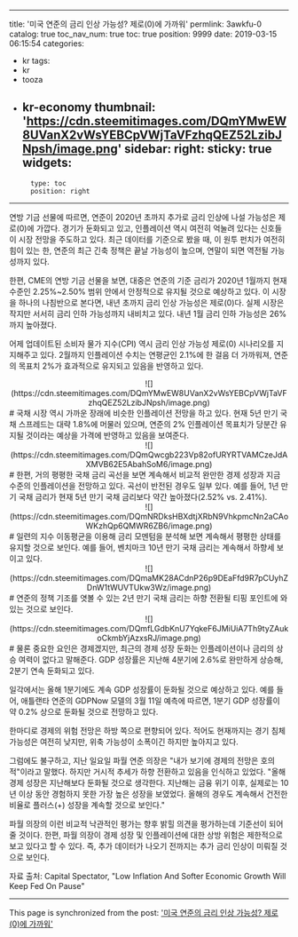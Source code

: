 
---
title: '미국 연준의 금리 인상 가능성? 제로(0)에 가까워'
permlink: 3awkfu-0
catalog: true
toc_nav_num: true
toc: true
position: 9999
date: 2019-03-15 06:15:54
categories:
- kr
tags:
- kr
- tooza
- kr-economy
thumbnail: 'https://cdn.steemitimages.com/DQmYMwEW8UVanX2vWsYEBCpVWjTaVFzhqQEZ52LzibJNpsh/image.png'
sidebar:
    right:
        sticky: true
widgets:
    -
        type: toc
        position: right
---


연방 기금 선물에 따르면, 연준이 2020년 초까지 추가로 금리 인상에 나설 가능성은 제로(0)에 가깝다. 경기가 둔화되고 있고, 인플레이션 역시 여전히 억눌려 있다는 신호들이 시장 전망을 주도하고 있다. 최근 데이터를 기준으로 봤을 때, 이 원투 펀치가 여전히 힘이 있는 한, 연준의 최근 긴축 정책은 끝날 가능성이 높으며, 연말이 되면 역전될 가능성까지 있다. 

한편, CME의 연방 기금 선물을 보면, 대중은 연준의 기준 금리가 2020년 1월까지 현재 수준인 2.25%~2.50% 범위 안에서 안정적으로 유지될 것으로 예상하고 있다. 이 시장을 하나의 나침반으로 본다면, 내년 초까지 금리 인상 가능성은 제로(0)다. 실제 시장은 작지만 서서히 금리 인하 가능성까지 내비치고 있다. 내년 1월 금리 인하 가능성은 26%까지 높아졌다.  

어제 업데이트된 소비자 물가 지수(CPI) 역시 금리 인상 가능성 제로(0) 시나리오를 지지해주고 있다. 2월까지 인플레이션 수치는 연평균인 2.1%에 한 걸음 더 가까워져, 연준의 목표치 2%가 효과적으로 유지되고 있음을 반영하고 있다. 

<center>
![](https://cdn.steemitimages.com/DQmYMwEW8UVanX2vWsYEBCpVWjTaVFzhqQEZ52LzibJNpsh/image.png)
</center>
#
국채 시장 역시 가까운 장래에 비슷한 인플레이션 전망을 하고 있다. 현재 5년 만기 국채 스프레드는 대략 1.8%에 머물러 있으며, 연준의 2% 인플레이션 목표치가 당분간 유지될 것이라는 예상을 가격에 반영하고 있음을 보여준다. 

<center>
![](https://cdn.steemitimages.com/DQmQwcgb223Vp82ofURYRTVAMCzeJdAXMVB62E5AbahSoM6/image.png)
</center>
#
한편, 거의 평평한 국채 금리 곡선을 보면 계속해서 비교적 완만한 경제 성장과 지금 수준의 인플레이션을 전망하고 있다. 곡선이 반전된 경우도 일부 있다. 예를 들어, 1년 만기 국채 금리가 현재 5년 만기 국채 금리보다 약간 높아졌다(2.52% vs. 2.41%).
<center>
![](https://cdn.steemitimages.com/DQmNRDksHBXdtjXRbN9VhkpmcNn2aCAoWKzhQp6QMWR6ZB6/image.png)
</center>
#
일련의 지수 이동평균을 이용해 금리 모멘텀을 분석해 보면 계속해서 평평한 상태를 유지할 것으로 보인다. 예를 들어, 벤치마크 10년 만기 국채 금리는 계속해서 하향세 보이고 있다. 
<center>
![](https://cdn.steemitimages.com/DQmaMK28ACdnP26p9DEaFfd9R7pCUyhZDnW1tWUVTUkw3Wz/image.png)
</center>
#
연준의 정책 기조를 엿볼 수 있는 2년 만기 국채 금리는 하향 전환될 티핑 포인트에 와 있는 것으로 보인다.
<center>
![](https://cdn.steemitimages.com/DQmfLGdbKnU7YqkeF6JMiUiA7Th9tyZAukoCkmbYjAzxsRJ/image.png)
</center>
#
물론 중요한 요인은 경제겠지만, 최근의 경제 성장 둔화는 인플레이션이나 금리의 상승 여력이 없다고 말해준다. GDP 성장률은 지난해 4분기에 2.6%로 완만하게 상승해, 2분기 연속 둔화되고 있다.  

일각에서는 올해 1분기에도 계속 GDP 성장률이 둔화될 것으로 예상하고 있다. 예를 들어, 애틀랜타 연준의 GDPNow 모델의 3월 11일 예측에 따르면, 1분기 GDP 성장률이 약 0.2% 상으로 둔화될 것으로 전망하고 있다.  

한마디로 경제의 위험 전망은 하방 쪽으로 편향되어 있다. 적어도 현재까지는 경기 침체 가능성은 여전히 낮지만, 위축 가능성이 소폭이긴 하지만 높아지고 있다.  

그럼에도 불구하고, 지난 일요일 파월 연준 의장은 "내가 보기에 경제의 전망은 호의적"이라고 말했다. 하지만 거시적 추세가 하향 전환하고 있음을 인식하고 있었다. "올해 경제 성장은 지난해보다 둔화될 것으로 생각한다. 지난해는 금융 위기 이후, 실제로는 10년 이상 동안 경험하지 못한 가장 높은 성장을 보였었다. 올해의 경우도 계속해서 건전한 비율로 플러스(+) 성장을 계속할 것으로 보인다." 

파월 의장의 이런 비교적 낙관적인 평가는 향후 밝힐 의견을 평가하는데 기준선이 되어줄 것이다. 한편, 파월 의장이 경제 성장 및 인플레이션에 대한 상방 위험은 제한적으로 보고 있다고 할 수 있다. 즉, 추가 데이터가 나오기 전까지는 추가 금리 인상이 미뤄질 것으로 보인다.  

자료 출처: Capital Spectator, "Low Inflation And Softer Economic Growth Will Keep Fed On Pause"

- - -

This page is synchronized from the post: ['미국 연준의 금리 인상 가능성? 제로(0)에 가까워'](https://steemit.com/@pius.pius/3awkfu-0)
